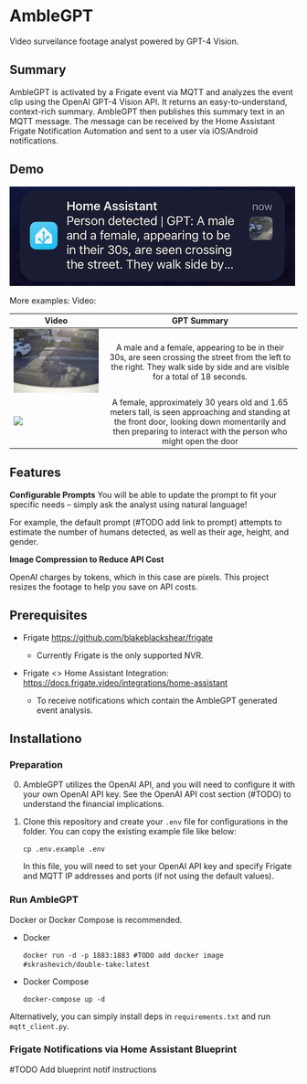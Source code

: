# AmbleGPT

Video surveilance footage analyst powered by GPT-4 Vision.

## Summary

AmbleGPT is activated by a Frigate event via MQTT and analyzes the event clip using the OpenAI GPT-4 Vision API. It returns an easy-to-understand, context-rich summary. AmbleGPT then publishes this summary text in an MQTT message. The message can be received by the Home Assistant Frigate Notification Automation and sent to a user via iOS/Android notifications.


## Demo

![Notification: Two people crossing street](assets/notif_person_on_street.jpeg)


More examples:
Video:

| Video        | GPT Summary    |       
| ------------- |:-------------:|
| ![](assets/two_persons_walking_street.gif)         | A male and a female, appearing to be in their 30s, are seen crossing the street from the left to the right. They walk side by side and are visible for a total of 18 seconds.|
| ![](https://github.com/mhaowork/amblegpt/blob/main/assets/female_waiting_at_door_480p.gif)      | A female, approximately 30 years old and 1.65 meters tall, is seen approaching and standing at the front door, looking down momentarily and then preparing to interact with the person who might open the door |



## Features

**Configurable Prompts**
You will be able to update the prompt to fit your specific needs – simply ask the analyst using natural language!

For example, the default prompt (#TODO add link to prompt) attempts to estimate the number of humans detected, as well as their age, height, and gender.


**Image Compression to Reduce API Cost**

OpenAI charges by tokens, which in this case are pixels. This project resizes the footage to help you save on API costs.


## Prerequisites 

* Frigate https://github.com/blakeblackshear/frigate
  * Currently Frigate is the only supported NVR. 
   
* Frigate <> Home Assistant Integration: https://docs.frigate.video/integrations/home-assistant
  * To receive notifications which contain the AmbleGPT generated event analysis.



## Installationo

### Preparation
0. AmbleGPT utilizes the OpenAI API, and you will need to configure it with your own OpenAI API key. See the OpenAI API cost section (#TODO) to understand the financial implications.

1. Clone this repository and create your `.env` file for configurations in the folder. You can copy the existing example file like below:
    ```shell
    cp .env.example .env
    ```
    In this file, you will need to set your OpenAI API key and specify Frigate and MQTT IP addresses and ports (if not using the default values).

### Run AmbleGPT
Docker or Docker Compose is recommended.


* Docker
    ```shell
    docker run -d -p 1883:1883 #TODO add docker image #skrashevich/double-take:latest
    ```

* Docker Compose
    ```shell
    docker-compose up -d
    ```


Alternatively, you can simply install deps in `requirements.txt` and run `mqtt_client.py`.



### Frigate Notifications via Home Assistant Blueprint

#TODO Add blueprint notif instructions
